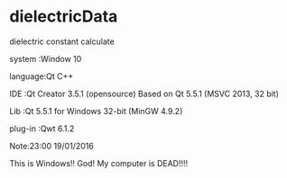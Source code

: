 # dielectricData
dielectric constant  calculate

system	:Window 10

language:Qt C++

IDE	:Qt Creator 3.5.1 (opensource) Based on Qt 5.5.1 (MSVC 2013, 32 bit)

Lib 	:Qt 5.5.1 for Windows 32-bit (MinGW 4.9.2)

plug-in :Qwt 6.1.2

Note:23:00 19/01/2016

This is Windows!!
God! My computer is DEAD!!!!
